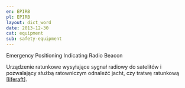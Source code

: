 ```yaml
---
en: EPIRB
pl: EPIRB
layout: dict_word
date: 2013-12-30
cat: equipment
sub: safety-equipment
---
```


Emergency Positioning Indicating Radio Beacon  

Urządzenie ratunkowe wysyłające sygnał radiowy do satelitów i pozwalający służbą ratowniczym odnaleźć jacht, 
czy tratwę ratunkową [[liferaft](/dict/l/liferaft.html)]. 
